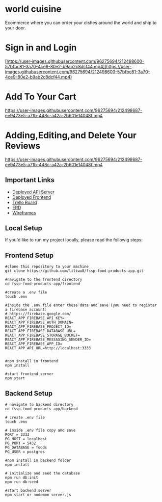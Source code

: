 # world cuisine
Ecommerce where you can order your dishes around the world and ship to your door. 

# Sign in and Login 
[https://user-images.githubusercontent.com/96275694/212498600-57bfbc81-3a70-4ce9-80e2-b9ab2c8dcf44.mp4](https://user-images.githubusercontent.com/96275694/212498600-57bfbc81-3a70-4ce9-80e2-b9ab2c8dcf44.mp4)

# Add To Your Cart
[https://user-images.githubusercontent.com/96275694/212498687-ee9473e5-a71b-448c-a42a-2b601e14048f.mp4
](https://user-images.githubusercontent.com/96275694/212498687-ee9473e5-a71b-448c-a42a-2b601e14048f.mp4)


# Adding,Editing,and Delete Your Reviews
[https://user-images.githubusercontent.com/96275694/212498687-ee9473e5-a71b-448c-a42a-2b601e14048f.mp4
](https://user-images.githubusercontent.com/96275694/212498719-560c95e5-56e7-449f-98c2-4e0cd60528e0.mp4)




## Important Links

- [Deployed API Server](https://fast-beach-94136.herokuapp.com/)
- [Deployed Frontend](https://world-cuisines.netlify.app/)
- [Trello Board](https://trello.com/b/foR4yAWN/food-around-the-world)
- [ERD](https://miro.com/welcomeonboard/SVd6WEJqb096VGs2Tk82ZllhRGN5RWp6MmxyQlJYTEZPb0J4ZWtCQk9hVXZac1VWajlVelpsMzFIaUxTTXBTeXwzNDU4NzY0NTE2MDA0NTYyMTU0?share_link_id=777480915680)
- [Wireframes](https://wireframe.cc/omtocH)

## Local Setup

If you'd like to run my project locally, please read the followig steps:

## Frontend Setup

```
#clone this repository to your machine
git clone https://github.com/liliwu8/fssp-food-products-app.git

#navigate to the frontend directory
cd fssp-food-products-app/frontend

#create a .env file 
touch .env

#inside the .env file enter these data and save (you need to register a firebase account)
# https://firebase.google.com/
REACT_APP_FIREBASE_API_KEY=
REACT_APP_FIREBASE_AUTH_DOMAIN=
REACT_APP_FIREBASE_PROJECT_ID=
REACT_APP_FIREBASE_DATABASE_URL=
REACT_APP_FIREBASE_STORAGE_BUCKET=
REACT_APP_FIREBASE_MESSAGING_SENDER_ID=
REACT_APP_FIREBASE_APP_ID=
REACT_APP_API_URL=http://localhost:3333


#npm install in frontend 
npm install

#start frontend server
npm start
```

## Backend Setup

```
# navigate to backend directory 
cd fssp-food-products-app/backend

# create .env file 
touch .env

# inside .env file copy and save
PORT = 3333
PG_HOST = localhost
PG_PORT = 5432
PG_DATABASE = foods
PG_USER = postgres

#npm install in backend folder
npm install

# initialize and seed the database
npm run db:init
npm run db:seed

#start backend server
npm start or nodemon server.js
```
